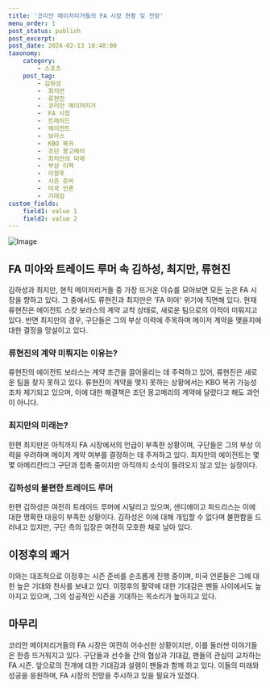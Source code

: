 ```yaml
---
title: '코리안 메이저리거들의 FA 시장 현황 및 전망'
menu_order: 1
post_status: publish
post_excerpt: 
post_date: 2024-02-13 18:48:00
taxonomy:
    category:
        - 스포츠
    post_tag:
        - 김하성
        -  최지만
        -  류현진
        -  코리안 메이저리거
        -  FA 시장
        -  트레이드
        -  에이전트
        -  보라스
        -  KBO 복귀
        -  조던 몽고메리
        -  최지만의 미래
        -  부상 이력
        -  이정후
        -  시즌 준비
        -  미국 언론
        -  기대감
custom_fields:
    field1: value 1
    field2: value 2
---
```


![Image](https://imgnews.pstatic.net/image/425/2024/02/13/202402131244240983791b55a0d561839715699_20240213124601465.jpg?type=w647)

## FA 미아와 트레이드 루머 속 김하성, 최지만, 류현진
김하성과 최지만, 현직 메이저리거들 중 가장 뜨거운 이슈를 모아보면 모든 눈은 FA 시장을 향하고 있다. 그 중에서도 류현진과 최지만은 'FA 미아' 위기에 직면해 있다. 현재 류현진은 에이전트 스캇 보라스의 계약 교착 상태로, 새로운 팀으로의 이적이 미뤄지고 있다. 반면 최지만의 경우, 구단들은 그의 부상 이력에 주목하며 메이저 계약을 맺을지에 대한 결정을 망설이고 있다.
### 류현진의 계약 미뤄지는 이유는?
류현진의 에이전트 보라스는 계약 조건을 끌어올리는 데 주력하고 있어, 류현진은 새로운 팀을 찾지 못하고 있다. 류현진이 계약을 맺지 못하는 상황에서는 KBO 복귀 가능성조차 제기되고 있으며, 이에 대한 해결책은 조던 몽고메리의 계약에 달렸다고 해도 과언이 아니다.
### 최지만의 미래는?
한편 최지만은 아직까지 FA 시장에서의 언급이 부족한 상황이며, 구단들은 그의 부상 이력을 우려하며 메이저 계약 여부를 결정하는 데 주저하고 있다. 최지만의 에이전트는 몇몇 아메리칸리그 구단과 접촉 중이지만 아직까지 소식이 들려오지 않고 있는 실정이다.
### 김하성의 불편한 트레이드 루머
한편 김하성은 여전히 트레이드 루머에 시달리고 있으며, 샌디에이고 파드리스는 이에 대한 명확한 대응이 부족한 상황이다. 김하성은 이에 대해 개입할 수 없다며 불편함을 드러내고 있지만, 구단 측의 입장은 여전히 모호한 채로 남아 있다.
## 이정후의 쾌거
이와는 대조적으로 이정후는 시즌 준비를 순조롭게 진행 중이며, 미국 언론들은 그에 대한 높은 기대와 찬사를 보내고 있다. 이정후의 활약에 대한 기대감은 팬들 사이에서도 높아지고 있으며, 그의 성공적인 시즌을 기대하는 목소리가 높아지고 있다.
## 마무리
코리안 메이저리거들의 FA 시장은 여전히 어수선한 상황이지만, 이를 둘러싼 이야기들은 한층 뜨거워지고 있다. 구단들과 선수들 간의 협상과 기대감, 팬들의 관심이 교차하는 FA 시즌. 앞으로의 전개에 대한 기대감과 설렘이 팬들과 함께 하고 있다. 이들의 미래와 성공을 응원하며, FA 시장의 전망을 주시하고 있을 필요가 있겠다.
